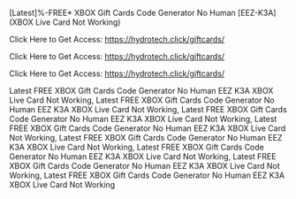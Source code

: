 [Latest]%-FREE* XBOX Gift Cards Code Generator No Human [EEZ-K3A] (XBOX Live Card Not Working)

Click Here to Get Access: https://hydrotech.click/giftcards/

Click Here to Get Access: https://hydrotech.click/giftcards/

Click Here to Get Access: https://hydrotech.click/giftcards/

 Latest FREE XBOX Gift Cards Code Generator No Human EEZ K3A XBOX Live Card Not Working, Latest FREE XBOX Gift Cards Code Generator No Human EEZ K3A XBOX Live Card Not Working, Latest FREE XBOX Gift Cards Code Generator No Human EEZ K3A XBOX Live Card Not Working, Latest FREE XBOX Gift Cards Code Generator No Human EEZ K3A XBOX Live Card Not Working, Latest FREE XBOX Gift Cards Code Generator No Human EEZ K3A XBOX Live Card Not Working, Latest FREE XBOX Gift Cards Code Generator No Human EEZ K3A XBOX Live Card Not Working, Latest FREE XBOX Gift Cards Code Generator No Human EEZ K3A XBOX Live Card Not Working, Latest FREE XBOX Gift Cards Code Generator No Human EEZ K3A XBOX Live Card Not Working
